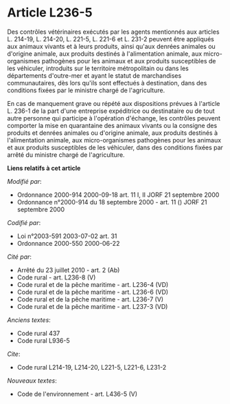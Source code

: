 # Article L236-5

Des contrôles vétérinaires exécutés par les agents mentionnés aux articles L. 214-19, L. 214-20, L. 221-5, L. 221-6 et L.
231-2 peuvent être appliqués aux animaux vivants et à leurs produits, ainsi qu'aux denrées animales ou d'origine animale, aux
produits destinés à l'alimentation animale, aux micro-organismes pathogènes pour les animaux et aux produits susceptibles de
les véhiculer, introduits sur le territoire métropolitain ou dans les départements d'outre-mer et ayant le statut de
marchandises communautaires, dès lors qu'ils sont effectués à destination, dans des conditions fixées par le ministre chargé
de l'agriculture.

En cas de manquement grave ou répété aux dispositions prévues à l'article L. 236-1 de la part d'une entreprise expéditrice ou
destinataire ou de tout autre personne qui participe à l'opération d'échange, les contrôles peuvent comporter la mise en
quarantaine des animaux vivants ou la consigne des produits et denrées animales ou d'origine animale, aux produits destinés à
l'alimentation animale, aux micro-organismes pathogènes pour les animaux et aux produits susceptibles de les véhiculer, dans
des conditions fixées par arrêté du ministre chargé de l'agriculture.

**Liens relatifs à cet article**

_Modifié par_:

  - Ordonnance 2000-914 2000-09-18 art. 11 I, II JORF 21 septembre 2000
  - Ordonnance n°2000-914 du 18 septembre 2000 - art. 11 () JORF 21 septembre 2000

_Codifié par_:

  - Loi n°2003-591 2003-07-02 art. 31
  - Ordonnance 2000-550 2000-06-22

_Cité par_:

  - Arrêté du 23 juillet 2010 - art. 2 (Ab)
  - Code rural - art. L236-8 (V)
  - Code rural et de la pêche maritime - art. L236-4 (VD)
  - Code rural et de la pêche maritime - art. L236-6 (VD)
  - Code rural et de la pêche maritime - art. L236-7 (V)
  - Code rural et de la pêche maritime - art. L237-3 (VD)

_Anciens textes_:

  - Code rural 437
  - Code rural L936-5

_Cite_:

  - Code rural L214-19, L214-20, L221-5, L221-6, L231-2

_Nouveaux textes_:

  - Code de l'environnement - art. L436-5 (V)
